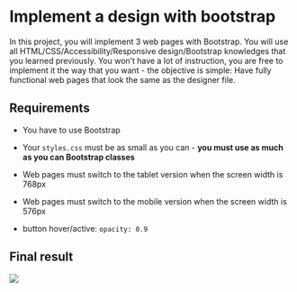 # Implement a design with bootstrap

In this project, you will implement 3 web pages with Bootstrap. You will use all HTML/CSS/Accessibility/Responsive design/Bootstrap knowledges that you learned previously.  You won’t have a lot of instruction, you are free to implement it the way that you want - the objective is simple: Have fully functional web  pages that look the same as the designer file.

## Requirements

- You have to use Bootstrap
- Your `styles.css` must be as small as you can - **you must use as much as you can Bootstrap classes**

- Web pages must switch to the tablet version when the screen width is 768px
- Web pages must switch to the mobile version when the screen width is 576px
- button hover/active: `opacity: 0.9`



## Final result

![](https://holbertonintranet.s3.amazonaws.com/uploads/medias/2020/3/3c71cc99d2fc1c12a3d3.jpg?X-Amz-Algorithm=AWS4-HMAC-SHA256&X-Amz-Credential=AKIARDDGGGOUWMNL5ANN%2F20210617%2Fus-east-1%2Fs3%2Faws4_request&X-Amz-Date=20210617T155714Z&X-Amz-Expires=86400&X-Amz-SignedHeaders=host&X-Amz-Signature=5452b4461f8ab38279d04e488c06cb6fff0f735cb1bd64e4a2bf09fbc327ed6c)

